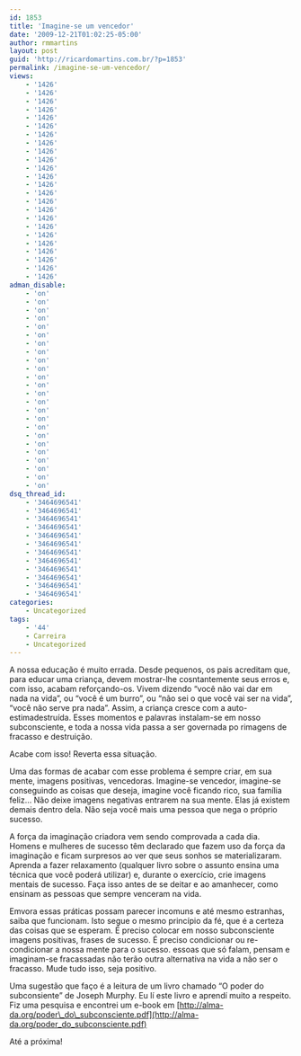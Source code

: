 ```yaml
---
id: 1853
title: 'Imagine-se um vencedor'
date: '2009-12-21T01:02:25-05:00'
author: rmmartins
layout: post
guid: 'http://ricardomartins.com.br/?p=1853'
permalink: /imagine-se-um-vencedor/
views:
    - '1426'
    - '1426'
    - '1426'
    - '1426'
    - '1426'
    - '1426'
    - '1426'
    - '1426'
    - '1426'
    - '1426'
    - '1426'
    - '1426'
    - '1426'
    - '1426'
    - '1426'
    - '1426'
    - '1426'
    - '1426'
    - '1426'
    - '1426'
    - '1426'
    - '1426'
    - '1426'
    - '1426'
adman_disable:
    - 'on'
    - 'on'
    - 'on'
    - 'on'
    - 'on'
    - 'on'
    - 'on'
    - 'on'
    - 'on'
    - 'on'
    - 'on'
    - 'on'
    - 'on'
    - 'on'
    - 'on'
    - 'on'
    - 'on'
    - 'on'
    - 'on'
    - 'on'
    - 'on'
    - 'on'
    - 'on'
    - 'on'
dsq_thread_id:
    - '3464696541'
    - '3464696541'
    - '3464696541'
    - '3464696541'
    - '3464696541'
    - '3464696541'
    - '3464696541'
    - '3464696541'
    - '3464696541'
    - '3464696541'
    - '3464696541'
    - '3464696541'
categories:
    - Uncategorized
tags:
    - '44'
    - Carreira
    - Uncategorized
---
```


A nossa educação é muito errada. Desde pequenos, os pais acreditam que, para educar uma criança, devem mostrar-lhe cosntantemente seus erros e, com isso, acabam reforçando-os. Vivem dizendo “você não vai dar em nada na vida”, ou “você é um burro”, ou “não sei o que você vai ser na vida”, “você não serve pra nada”. Assim, a criança cresce com a auto-estimadestruída. Esses momentos e palavras instalam-se em nosso subconsciente, e toda a nossa vida passa a ser governada po rimagens de fracasso e destruição.

Acabe com isso! Reverta essa situação.

Uma das formas de acabar com esse problema é sempre criar, em sua mente, imagens positivas, vencedoras. Imagine-se vencedor, imagine-se conseguindo as coisas que deseja, imagine você ficando rico, sua família feliz… Não deixe imagens negativas entrarem na sua mente. Elas já existem demais dentro dela. Não seja você mais uma pessoa que nega o próprio sucesso.

A força da imaginação criadora vem sendo comprovada a cada dia. Homens e mulheres de sucesso têm declarado que fazem uso da força da imaginação e ficam surpresos ao ver que seus sonhos se materializaram. Aprenda a fazer relaxamento (qualquer livro sobre o assunto ensina uma técnica que você poderá utilizar) e, durante o exercício, crie imagens mentais de sucesso. Faça isso antes de se deitar e ao amanhecer, como ensinam as pessoas que sempre venceram na vida.

Emvora essas práticas possam parecer incomuns e até mesmo estranhas, saiba que funcionam. Isto segue o mesmo princípio da fé, que é a certeza das coisas que se esperam. É preciso colocar em nosso subconsciente imagens positivas, frases de sucesso. É preciso condicionar ou re-condicionar a nossa mente para o sucesso. essoas que só falam, pensam e imaginam-se fracassadas não terão outra alternativa na vida a não ser o fracasso. Mude tudo isso, seja positivo.

Uma sugestão que faço é a leitura de um livro chamado “O poder do subconsiente” de Joseph Murphy. Eu lí este livro e aprendí muito a respeito. Fiz uma pesquisa e encontrei um e-book em [http://alma-da.org/poder\_do\_subconsciente.pdf](http://alma-da.org/poder_do_subconsciente.pdf)

Até a próxima!